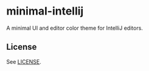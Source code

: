 # minimal-intellij

<!-- Plugin description -->
A minimal UI and editor color theme for IntelliJ editors.
<!-- Plugin description end -->

## License

See [LICENSE](./LICENSE).